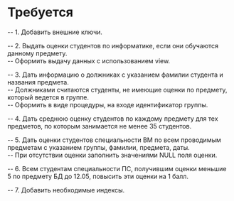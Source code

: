 #  Требуется
-- 1. Добавить внешние ключи.

-- 2. Выдать оценки студентов по информатике, если они обучаются данному предмету.\
-- Оформить выдачу данных с использованием view.

-- 3. Дать информацию о должниках с указанием фамилии студента и названия предмета.\
-- Должниками считаются студенты, не имеющие оценки по предмету, который ведется в группе.\
-- Оформить в виде процедуры, на входе идентификатор группы.

-- 4. Дать среднюю оценку студентов по каждому предмету для тех предметов, по которым занимается не менее 35 студентов.

-- 5. Дать оценки студентов специальности ВМ по всем проводимым предметам с указанием группы, фамилии, предмета, даты.\
-- При отсутствии оценки заполнить значениями NULL поля оценки.

-- 6. Всем студентам специальности ПС, получившим оценки меньшие 5 по предмету БД до 12.05, повысить эти оценки на 1 балл.

-- 7. Добавить необходимые индексы.

